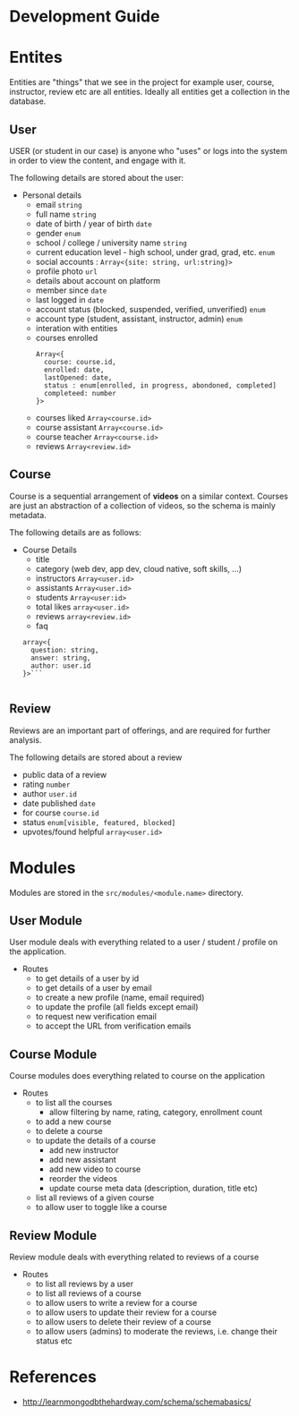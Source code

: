 # Development Guide

# Entites 
Entities are "things" that we see in the project for example user, course, instructor, review etc are all entities. Ideally all entities get a collection in the database.
 
## **User**
USER (or student in our case) is anyone who "uses" or logs into the system in order to view the content, and engage with it.

The following details are stored about the user:
- Personal details
  - email `string`
  - full name `string`
  - date of birth / year of birth `date`
  - gender `enum`
  - school / college / university name `string`
  - current education level - high school, under grad, grad, etc. `enum`
  - social accounts : `Array<{site: string, url:string}>`
  - profile photo `url`
  - details about account on platform
  - member since `date`
  - last logged in `date`
  - account status (blocked, suspended, verified, unverified) `enum`
  - account type (student, assistant, instructor, admin) `enum`
  - interation with entities
  - courses enrolled
    ```
    Array<{
      course: course.id, 
      enrolled: date,
      lastOpened: date,
      status : enum[enrolled, in progress, abondoned, completed]
      completeed: number
    }>
    ```
  - courses liked `Array<course.id>`
  - course assistant `Array<course.id>`
  - course teacher `Array<course.id>`
  - reviews `Array<review.id>`


## **Course**
Course is a sequential arrangement of **videos** on a similar context. Courses are just an abstraction of a collection of videos, so the schema is mainly metadata.

The following details are as follows:
- Course Details
  - title
  - category (web dev, app dev, cloud native, soft skills, ...)
  - instructors `Array<user.id>`
  - assistants `Array<user.id>`
  - students `Array<user:id>`
  - total likes `array<user.id>`
  - reviews `array<review.id>`
  - faq 
  ```
  array<{
    question: string, 
    answer: string, 
    author: user.id
  }>```


## **Review**
Reviews are an important part of offerings, and are required for further analysis.

The following details are stored about a review
  - public data of a review
  - rating `number`
  - author `user.id`
  - date published `date`
  - for course `course.id`
  - status `enum[visible, featured, blocked]`
  - upvotes/found helpful `array<user.id>`



# Modules
Modules are stored in the `src/modules/<module.name>` directory.

## User Module
User module deals with everything related to a user / student / profile on the application.
- Routes
  - to get details of a user by id
  - to get details of a user by email
  - to create a new profile (name, email required)
  - to update the profile (all fields except email)
  - to request new verification email
  - to accept the URL from verification emails


## Course Module
Course modules does everything related to course on the application

- Routes
  - to list all the courses
    - allow filtering by name, rating, category, enrollment count
  - to add a new course
  - to delete a course
  - to update the details of a course
    - add new instructor 
    - add new assistant
    - add new video to course
    - reorder the videos 
    - update course meta data (description, duration, title etc)
  - list all reviews of a given course
  - to allow user to toggle like a course


## Review Module
Review module deals with everything related to reviews of a course

- Routes
  - to list all reviews by a user
  - to list all reviews of a course
  - to allow users to write a review for a course
  - to allow users to update their review for a course
  - to allow users to delete their review of a course
  - to allow users (admins) to moderate the reviews, i.e. change their status etc





# References
- http://learnmongodbthehardway.com/schema/schemabasics/
